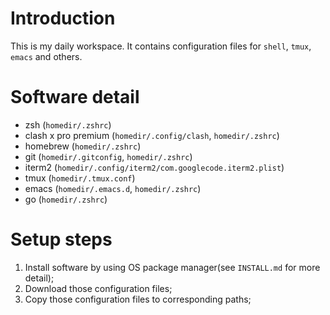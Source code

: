 # Introduction
This is my daily workspace. It contains configuration files for `shell`, `tmux`, `emacs` and others.

# Software detail
- zsh                 (`homedir/.zshrc`)
- clash x pro premium (`homedir/.config/clash`, `homedir/.zshrc`)
- homebrew            (`homedir/.zshrc`)
- git                 (`homedir/.gitconfig`, `homedir/.zshrc`)
- iterm2              (`homedir/.config/iterm2/com.googlecode.iterm2.plist`)
- tmux                (`homedir/.tmux.conf`)
- emacs               (`homedir/.emacs.d`, `homedir/.zshrc`)
- go                  (`homedir/.zshrc`)

# Setup steps
1. Install software by using OS package manager(see `INSTALL.md` for more detail);
2. Download those configuration files;
3. Copy those configuration files to corresponding paths;
